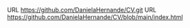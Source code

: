 
URL https://github.com/DanielaHernande/CV.git
URL https://github.com/DanielaHernande/CV/blob/main/index.html